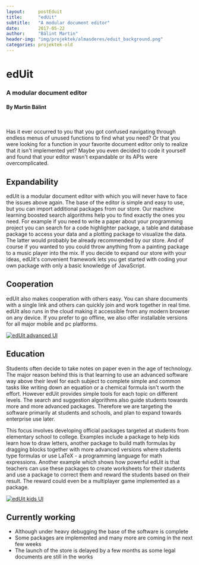 ```yaml
---
layout:     postEduit
title:      "edUit"
subtitle:   "A modular document editor"
date:       2017-05-22
author:     "Bálint Martin"
header-img: "img/projektek/almasderes/eduit_background.png"
categories: projektek-old
---
```

edUit
=====

### A modular document editor ###

#### By Martin Bálint ####

<br>


Has it ever occurred to you that you got confused navigating through endless menus of unused functions to find what you need? Or that you were looking for a function in your favorite document editor only to realize that it isn't implemented yet? Maybe you even decided to code it yourself and found that your editor wasn't expandable or its APIs were overcomplicated.

Expandability
-------------

edUit is a modular document editor with which you will never have to face the issues above again. The base of the editor is simple and easy to use, but you can import additional packages from our store. Our machine learning boosted search algorithms help you to find exactly the ones you need. For example if you need to write a paper about your programming project you can search for a code highlighter package, a table and database package to access your data and a plotting package to visualize the data. The latter would probably be already recommended by our store. And of course if you wanted to you could throw anything from a painting package to a music player into the mix. If you decide to expand our store with your ideas, edUit's convenient framework lets you get started with coding your own package with only a basic knowledge of JavaScript.

Cooperation
-----------

edUit also makes cooperation with others easy. You can share documents with a single link and others can quickly join and work together in real time. edUit also runs in the cloud making it accessible from any modern browser on any device. If you prefer to go offline, we also offer installable versions for all major mobile and pc platforms.

<a href="#">
    <img src="{{ site.baseurl }}/img/projektek/almasderes/eduit_advanced.png" class="img-responsive" alt="edUit advanced UI">
</a>

Education
---------

Students often decide to take notes on paper even in the age of technology. The major reason behind this is that learning to use an advanced software way above their level for each subject to complete simple and common tasks like writing down an equation or a chemical formula isn't worth the effort. However edUit provides simple tools for each topic on different levels. The search and suggestion algorithms also guide students towards more and more advanced packages. Therefore we are targeting the software primarily at students and schools, and plan to expand towards enterprise use later.

This focus involves developing official packages targeted at students from elementary school to college. Examples include a package to help kids learn how to draw letters, another package to build math formulas by dragging blocks together with more advanced versions where students type formulas or use LaTeX - a programming language for math expressions. Another example which shows how powerful edUit is that teachers can use these packages to create worksheets for their students and use a package to correct them and reward the students based on their result. The reward could even be a multiplayer game implemented as a package.

<a href="#">
    <img src="{{ site.baseurl }}/img/projektek/almasderes/eduit_kids.png" class="img-responsive" alt="edUit kids UI">
</a>

Currently working
-----------------

 * Although under heavy debugging the base of the software is complete
 * Some packages are implemented and many more are coming in the next few weeks
 * The launch of the store is delayed by a few months as some legal documents are still in the works
